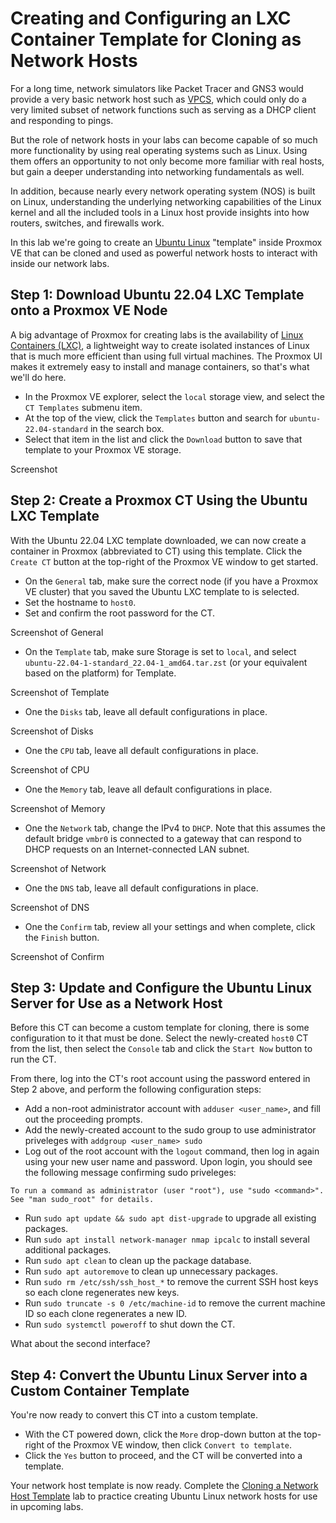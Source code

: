 # Creating and Configuring an LXC Container Template for Cloning as Network Hosts

For a long time, network simulators like Packet Tracer and GNS3 would provide a very
basic network host such as [VPCS](https://docs.gns3.com/docs/emulators/vpcs/),
which could only do a very limited subset of network functions such as serving as a DHCP client and responding to pings.

But the role of network hosts in your labs can become capable of so much more
functionality by using real operating systems such as Linux. Using them offers
an opportunity to not only become more familiar with real hosts, but gain a deeper
understanding into networking fundamentals as well.

In addition, because nearly every network operating system (NOS) is built on Linux,
understanding the underlying networking capabilities of the Linux kernel and all the
included tools in a Linux host provide insights into how routers, switches, and
firewalls work.

In this lab we're going to create an [Ubuntu Linux](https://ubuntu.com/download/server)
"template" inside Proxmox VE that can be cloned and used as powerful network hosts to interact with inside our network labs.

## Step 1: Download Ubuntu 22.04 LXC Template onto a Proxmox VE Node

A big advantage of Proxmox for creating labs is the availability of [Linux Containers
(LXC)](https://linuxcontainers.org/), a lightweight way to create isolated instances
of Linux that is much more efficient than using full virtual machines. The Proxmox
UI makes it extremely easy to install and manage containers, so that's what we'll do
here.

* In the Proxmox VE explorer, select the `local` storage view, and select the
`CT Templates` submenu item.
* At the top of the view, click the `Templates` button and search for `ubuntu-22.04-standard` in the search box.
* Select that item in the list and click the `Download` button to save that template to your Proxmox VE storage.

Screenshot

## Step 2: Create a Proxmox CT Using the Ubuntu LXC Template

With the Ubuntu 22.04 LXC template downloaded, we can now create a container in
Proxmox (abbreviated to CT) using this template. Click the `Create CT` button at the top-right of the Proxmox VE window to get started.

* On the `General` tab, make sure the correct node (if you have a Proxmox VE cluster)
that you saved the Ubuntu LXC template to is selected.
* Set the hostname to `host0`.
* Set and confirm the root password for the CT.

Screenshot of General

* On the `Template` tab, make sure Storage is set to `local`, and select
`ubuntu-22.04-1-standard_22.04-1_amd64.tar.zst` (or your equivalent based on the
platform) for Template.

Screenshot of Template

* One the `Disks` tab, leave all default configurations in place.

Screenshot of Disks

* One the `CPU` tab, leave all default configurations in place.

Screenshot of CPU

* One the `Memory` tab, leave all default configurations in place.

Screenshot of Memory

* One the `Network` tab, change the IPv4 to `DHCP`. Note that this assumes the
default bridge `vmbr0` is connected to a gateway that can respond to DHCP requests
on an Internet-connected LAN subnet.

Screenshot of Network

* One the `DNS` tab, leave all default configurations in place.

Screenshot of DNS

* One the `Confirm` tab, review all your settings and when complete, click
the `Finish` button.

Screenshot of Confirm

## Step 3: Update and Configure the Ubuntu Linux Server for Use as a Network Host

Before this CT can become a custom template for cloning, there is some
configuration to it that must be done. Select the newly-created `host0` CT from the
list, then select the `Console` tab and click the `Start Now` button to run the CT.

From there, log into the CT's root account using the password entered in Step 2
above, and perform the following configuration steps:

* Add a non-root administrator account with `adduser <user_name>`, and fill out the
proceeding prompts.
* Add the newly-created account to the sudo group to use administrator priveleges with `addgroup <user_name> sudo`
* Log out of the root account with the `logout` command, then log in again using your
new user name and password. Upon login, you should see the following message
confirming sudo priveleges:

```
To run a command as administrator (user "root"), use "sudo <command>".
See "man sudo_root" for details.
```

* Run `sudo apt update && sudo apt dist-upgrade` to upgrade all existing packages.
* Run `sudo apt install network-manager nmap ipcalc` to install several additional packages.
* Run `sudo apt clean` to clean up the package database.
* Run `sudo apt autoremove` to clean up unnecessary packages.
* Run `sudo rm /etc/ssh/ssh_host_*` to remove the current SSH host keys so each
clone regenerates new keys.
* Run `sudo truncate -s 0 /etc/machine-id` to remove the current machine ID so each
clone regenerates a new ID.
* Run `sudo systemctl poweroff` to shut down the CT.

What about the second interface?

## Step 4: Convert the Ubuntu Linux Server into a Custom Container Template

You're now ready to convert this CT into a custom template.

* With the CT powered down, click the `More` drop-down button at the top-right of
the Proxmox VE window, then click `Convert to template`.
* Click the `Yes` button to proceed, and the CT will be converted into a template.

Your network host template is now ready. Complete the [Cloning a Network Host Template]() lab to practice creating Ubuntu Linux network hosts for use in
upcoming labs.
